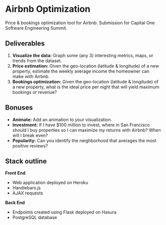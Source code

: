 # Airbnb Optimization
Price &amp; bookings optimization tool for Airbnb. Submission for Capital One Software Engineering Summit.

## Deliverables
1. **Visualize the data:** Graph some (any 3) interesting metrics, maps, or trends from the dataset.
2. **Price estimation:** Given the geo-location (latitude &amp; longitude) of a new property, estimate the weekly average income the homeowner can make with Airbnb.
3. **Bookings optimization:** Given the geo-location (latitude &amp; longitude) of a new property, what is the ideal price per night that will yield maximum bookings or revenue?

## Bonuses
* **Animate:** Add an animation to your visualization.
* **Investment:** If I have $100 million to invest, where in San Francisco should I buy properties so I can maximize my returns with Airbnb? When will I break even?
* **Popularity:** Can you identify the neighborhood that averages the most positive reviews?

## Stack outline
**Front End**
* Web application deployed on Heroku
* Handlebars.js
* AJAX requests

**Back End**
* Endpoints created using Flask deployed on Hasura
* PostgreSQL database
